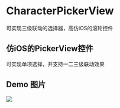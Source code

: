 # CharacterPickerView
可实现三级联动的选择器，高仿iOS的滚轮控件

## 仿iOS的PickerView控件
可实现单项选择，并支持一二三级联动效果

## Demo 图片
![](https://raw.githubusercontent.com/alafighting/CharacterPickerView/master/Screenshot/Screenshot_2015-11-13-11-50-26.png)
